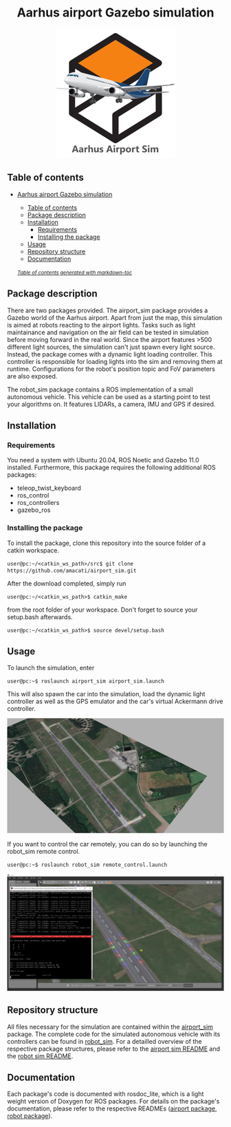 <div align="center">

# Aarhus airport Gazebo simulation

![Aarhus logo](/media/logo_small.png "Aarhus airport sim logo")
</div>

## Table of contents

- [Aarhus airport Gazebo simulation](#aarhus-airport-gazebo-simulation)
  * [Table of contents](#table-of-contents)
  * [Package description](#package-description)
  * [Installation](#installation)
    + [Requirements](#requirements)
    + [Installing the package](#installing-the-package)
  * [Usage](#usage)
  * [Repository structure](#repository-structure)
  * [Documentation](#documentation)  
  
  <small><i><a href='http://ecotrust-canada.github.io/markdown-toc/'>Table of contents generated with markdown-toc</a></i></small>

## Package description

There are two packages provided. The airport_sim package provides a Gazebo world of the Aarhus airport. Apart from just the map, this simulation is aimed at robots reacting to the airport lights. Tasks such as light maintainance and navigation on the air field can be tested in simulation before moving forward in the real world. Since the airport features >500 different light sources, the simulation can't just spawn every light source. Instead, the package comes with a dynamic light loading controller. This controller is responsible for loading lights into the sim and removing them at runtime. Configurations for the robot's position topic and FoV parameters are also exposed.

The robot_sim package contains a ROS implementation of a small autonomous vehicle. This vehicle can be used as a starting point to test your algorithms on. It features LIDARs, a camera, IMU and GPS if desired.

## Installation

### Requirements

You need a system with Ubuntu 20.04, ROS Noetic and Gazebo 11.0 installed. Furthermore, this package requires the following additional ROS packages:
- teleop_twist_keyboard
- ros_control
- ros_controllers
- gazebo_ros

### Installing the package
To install the package, clone this repository into the source folder of a catkin workspace. 
```console
user@pc:~/<catkin_ws_path>/src$ git clone https://github.com/amacati/airport_sim.git
```

After the download completed, simply run 
```console
user@pc:~/<catkin_ws_path>$ catkin_make
```
from the root folder of your workspace. Don't forget to source your setup.bash afterwards.
```console
user@pc:~/<catkin_ws_path>$ source devel/setup.bash
```

## Usage

To launch the simulation, enter
```console
user@pc:~$ roslaunch airport_sim airport_sim.launch
```
This will also spawn the car into the simulation, load the dynamic light controller as well as the GPS emulator and the car's virtual Ackermann drive controller. 

<div align="center">

![Airport with all lights enabled](/media/airport_full.png "Airport with all lights enabled")
</div>

If you want to control the car remotely, you can do so by launching the robot_sim remote control.
```console
user@pc:~$ roslaunch robot_sim remote_control.launch
```
<div align="center">

![Dynamic light loading and remote control](/media/airport_dynamic.png "Dynamic light loading and remote control")
</div>

## Repository structure

All files necessary for the simulation are contained within the [airport_sim](/airport_sim) package. The complete code for the simulated autonomous vehicle with its controllers can be found in [robot_sim](/robot_sim). For a detailled overview of the respective package structures, please refer to the [airport sim README](/airport_sim/README.md) and the [robot sim README](/robot_sim/README.md).

## Documentation

Each package's code is documented with rosdoc_lite, which is a light weight version of Doxygen for ROS packages. For details on the package's documentation, please refer to the respective READMEs ([airport package](/airport_sim/README.md), [robot package](/robot_sim/README.md)).